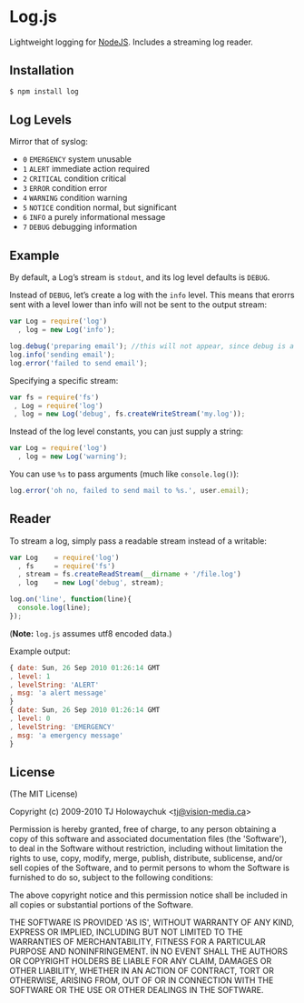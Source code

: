 # Log.js

Lightweight logging for [NodeJS](http://nodejs.org). Includes a streaming log reader.


## Installation

```bash
$ npm install log
```
## Log Levels

 Mirror that of syslog:
 
  - `0` `EMERGENCY`   system unusable
  - `1` `ALERT`       immediate action required
  - `2` `CRITICAL`    condition critical
  - `3` `ERROR`       condition error
  - `4` `WARNING`     condition warning
  - `5` `NOTICE`      condition normal, but significant 
  - `6` `INFO`        a purely informational message
  - `7` `DEBUG`       debugging information

## Example

By default, a Log’s stream is `stdout`, and its log level defaults is `DEBUG`. 

Instead of `DEBUG`,  let’s create a log with the `info` level.  This means that erorrs sent with a level lower than info will not be sent to the output stream:

```javascript
var Log = require('log')
  , log = new Log('info');

log.debug('preparing email'); //this will not appear, since debug is a lower log level than "info" 
log.info('sending email');
log.error('failed to send email');
```

Specifying a specific stream:

```javascript
var fs = require('fs')
 , Log = require('log')
 , log = new Log('debug', fs.createWriteStream('my.log'));
```

Instead of the log level constants, you can just supply a string:

```javascript
var Log = require('log')
  , log = new Log('warning');
```
 
You can use `%s` to pass arguments (much like `console.log()`):
 
```javascript
log.error('oh no, failed to send mail to %s.', user.email);
```


## Reader

To stream a log, simply pass a readable stream instead of a writable:

```javascript
var Log    = require('log')
  , fs     = require('fs')
  , stream = fs.createReadStream(__dirname + '/file.log')
  , log    = new Log('debug', stream);

log.on('line', function(line){
  console.log(line);
});
```

(**Note:** `log.js` assumes utf8 encoded data.)

Example output:

```javascript
{ date: Sun, 26 Sep 2010 01:26:14 GMT
, level: 1
, levelString: 'ALERT'
, msg: 'a alert message'
}
{ date: Sun, 26 Sep 2010 01:26:14 GMT
, level: 0
, levelString: 'EMERGENCY'
, msg: 'a emergency message'
}
```

## License 

(The MIT License)

Copyright (c) 2009-2010 TJ Holowaychuk &lt;tj@vision-media.ca&gt;

Permission is hereby granted, free of charge, to any person obtaining
a copy of this software and associated documentation files (the
'Software'), to deal in the Software without restriction, including
without limitation the rights to use, copy, modify, merge, publish,
distribute, sublicense, and/or sell copies of the Software, and to
permit persons to whom the Software is furnished to do so, subject to
the following conditions:

The above copyright notice and this permission notice shall be
included in all copies or substantial portions of the Software.

THE SOFTWARE IS PROVIDED 'AS IS', WITHOUT WARRANTY OF ANY KIND,
EXPRESS OR IMPLIED, INCLUDING BUT NOT LIMITED TO THE WARRANTIES OF
MERCHANTABILITY, FITNESS FOR A PARTICULAR PURPOSE AND NONINFRINGEMENT.
IN NO EVENT SHALL THE AUTHORS OR COPYRIGHT HOLDERS BE LIABLE FOR ANY
CLAIM, DAMAGES OR OTHER LIABILITY, WHETHER IN AN ACTION OF CONTRACT,
TORT OR OTHERWISE, ARISING FROM, OUT OF OR IN CONNECTION WITH THE
SOFTWARE OR THE USE OR OTHER DEALINGS IN THE SOFTWARE.

